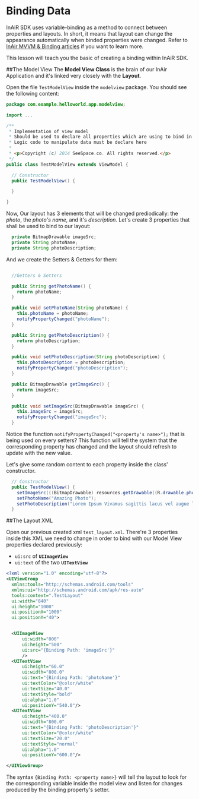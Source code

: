 Binding Data
============

InAiR SDK uses variable-binding as a method to connect between properties and layouts. In short, it means that layout can change the appearance automatically when binded properties were changed. Refer to [InAir MVVM & Binding articles](#article) if you want to learn more.

This lesson will teach you the basic of creating a binding within InAiR SDK.

##The Model View
The __Model View Class__ is the brain of our InAir Application and it's linked very closely with the __Layout__.

Open the file `TestModelView` inside the `modelview` package. You should see the following content:

```java
package com.example.helloworld.app.modelview;

import ...

/**
 * Implementation of view model
 * Should be used to declare all properties which are using to bind in layout
 * Logic code to manipulate data must be declare here
 *
 * <p>Copyright (c) 2014 SeeSpace.co. All rights reserved.</p>
 */
public class TestModelView extends ViewModel {

  // Constructor
  public TestModelView() {

  }

}
```

Now, Our layout has 3 elements that will be changed prediodically: the _photo_, the _photo's name_, and it's _description_. Let's create 3 properties that shall be used to bind to our layout:

```java
  private BitmapDrawable imageSrc;
  private String photoName;
  private String photoDescription;
```

And we create the Setters & Getters for them:

```java

  //Getters & Setters

  public String getPhotoName() {
    return photoName;
  }

  public void setPhotoName(String photoName) {
    this.photoName = photoName;
    notifyPropertyChanged("photoName");
  }

  public String getPhotoDescription() {
    return photoDescription;
  }

  public void setPhotoDescription(String photoDescription) {
    this.photoDescription = photoDescription;
    notifyPropertyChanged("photoDescription");
  }

  public BitmapDrawable getImageSrc() {
    return imageSrc;
  }

  public void setImageSrc(BitmapDrawable imageSrc) {
    this.imageSrc = imageSrc;
    notifyPropertyChanged("imageSrc");
  }
```
Notice the function `notifyPropertyChanged("<property's name>");` that is being used on every setters? This function will tell the system that the corresponding property has changed and the layout should refresh to update with the new value.

Let's give some random content to each property inside the class' constructor.

```java
  // Constructor
  public TestModelView() {
    setImageSrc(((BitmapDrawable) resources.getDrawable((R.drawable.photo1))));
    setPhotoName("Amazing Photo");
    setPhotoDescription("Lorem Ipsum Vivamus sagittis lacus vel augue laoreet rutrum faucibus dolor auctor. Donec sed odio dui.");
  }

```

##The Layout XML

Open our previous created xml `test_layout.xml`.
There're 3 properties inside this XML we need to change in order to bind with our Model View properties declared previously:

- `ui:src` of __`UIImageView`__
- `ui:text` of the two __`UITextView`__

```xml
<?xml version="1.0" encoding="utf-8"?>
<UIViewGroup
  xmlns:tools="http://schemas.android.com/tools"
  xmlns:ui="http://schemas.android.com/apk/res-auto"
  tools:context=".TestLayout"
  ui:width="840"
  ui:height="1000"
  ui:positionX="1000"
  ui:positionY="40">


  <UIImageView
      ui:width="800"
      ui:height="500"
      ui:src="{Binding Path: 'imageSrc'}"
      />
  <UITextView
      ui:height="60.0"
      ui:width="800.0"
      ui:text="{Binding Path: 'photoName'}"
      ui:textColor="@color/white"
      ui:textSize="40.0"
      ui:textStyle="bold"
      ui:alpha="1.0"
      ui:positionY="540.0"/>
  <UITextView
      ui:height="400.0"
      ui:width="800.0"
      ui:text="{Binding Path: 'photoDescription'}"
      ui:textColor="@color/white"
      ui:textSize="20.0"
      ui:textStyle="normal"
      ui:alpha="1.0"
      ui:positionY="600.0"/>

</UIViewGroup>
```

The syntax `{Binding Path: <property name>}` will tell the layout to look for the corresponding variable inside the model view and listen for changes produced by the binding property's setter.

